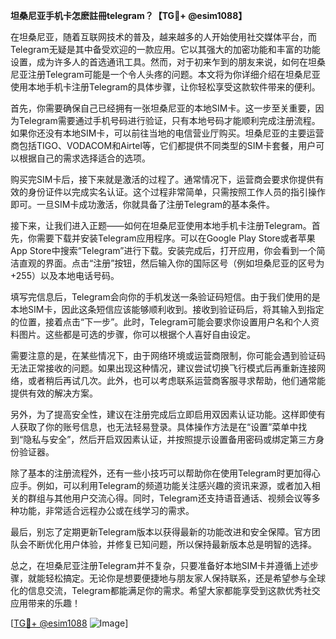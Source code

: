 **坦桑尼亚手机卡怎麽註冊telegram？【TG💪+ @esim1088】**

在坦桑尼亚，随着互联网技术的普及，越来越多的人开始使用社交媒体平台，而Telegram无疑是其中备受欢迎的一款应用。它以其强大的加密功能和丰富的功能设置，成为许多人的首选通讯工具。然而，对于初来乍到的朋友来说，如何在坦桑尼亚注册Telegram可能是一个令人头疼的问题。本文将为你详细介绍在坦桑尼亚使用本地手机卡注册Telegram的具体步骤，让你轻松享受这款软件带来的便利。

首先，你需要确保自己已经拥有一张坦桑尼亚的本地SIM卡。这一步至关重要，因为Telegram需要通过手机号码进行验证，只有本地号码才能顺利完成注册流程。如果你还没有本地SIM卡，可以前往当地的电信营业厅购买。坦桑尼亚的主要运营商包括TIGO、VODACOM和Airtel等，它们都提供不同类型的SIM卡套餐，用户可以根据自己的需求选择适合的选项。

购买完SIM卡后，接下来就是激活的过程了。通常情况下，运营商会要求你提供有效的身份证件以完成实名认证。这个过程非常简单，只需按照工作人员的指引操作即可。一旦SIM卡成功激活，你就具备了注册Telegram的基本条件。

接下来，让我们进入正题——如何在坦桑尼亚使用本地手机卡注册Telegram。首先，你需要下载并安装Telegram应用程序。可以在Google Play Store或者苹果App Store中搜索“Telegram”进行下载。安装完成后，打开应用，你会看到一个简洁直观的界面。点击“注册”按钮，然后输入你的国际区号（例如坦桑尼亚的区号为+255）以及本地电话号码。

填写完信息后，Telegram会向你的手机发送一条验证码短信。由于我们使用的是本地SIM卡，因此这条短信应该能够顺利收到。接收到验证码后，将其输入到指定的位置，接着点击“下一步”。此时，Telegram可能会要求你设置用户名和个人资料图片。这些都是可选的步骤，你可以根据个人喜好自由设定。

需要注意的是，在某些情况下，由于网络环境或运营商限制，你可能会遇到验证码无法正常接收的问题。如果出现这种情况，建议尝试切换飞行模式后再重新连接网络，或者稍后再试几次。此外，也可以考虑联系运营商客服寻求帮助，他们通常能提供有效的解决方案。

另外，为了提高安全性，建议在注册完成后立即启用双因素认证功能。这样即使有人获取了你的账号信息，也无法轻易登录。具体操作方法是在“设置”菜单中找到“隐私与安全”，然后开启双因素认证，并按照提示设置备用密码或绑定第三方身份验证器。

除了基本的注册流程外，还有一些小技巧可以帮助你在使用Telegram时更加得心应手。例如，可以利用Telegram的频道功能关注感兴趣的资讯来源，或者加入相关的群组与其他用户交流心得。同时，Telegram还支持语音通话、视频会议等多种功能，非常适合远程办公或在线学习的需求。

最后，别忘了定期更新Telegram版本以获得最新的功能改进和安全保障。官方团队会不断优化用户体验，并修复已知问题，所以保持最新版本总是明智的选择。

总之，在坦桑尼亚注册Telegram并不复杂，只要准备好本地SIM卡并遵循上述步骤，就能轻松搞定。无论你是想要便捷地与朋友家人保持联系，还是希望参与全球化的信息交流，Telegram都能满足你的需求。希望大家都能享受到这款优秀社交应用带来的乐趣！

[[TG💪+ @esim1088](https://t.me/s/esim1088) ![Image](https://i.postimg.cc/4NQfJmqS/Snipaste-2025-05-13-00-14-12.png)]